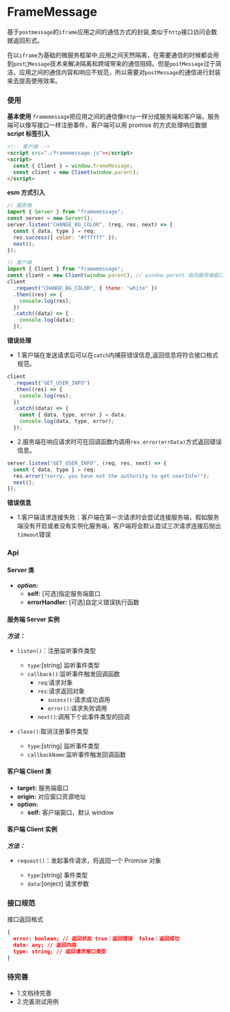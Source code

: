 # FrameMessage

基于`postmessage`的`iframe`应用之间的通信方式的封装,类似于`http`接口访问会数据返回形式。

在以`iframe`为基础的微服务框架中,应用之间天然隔离，在需要通信的时候都会用到`postMessage`技术来解决隔离和跨域带来的通信阻碍。但是`postMessage`过于简洁，应用之间的通信内容和响应不规范，所以需要对`postMessage`的通信进行封装来去提高使用效率。

### 使用

**基本使用**
`framemessage`把应用之间的通信像`http`一样分成服务端和客户端，服务端可以像写接口一样注册事件，客户端可以用 promise 的方式处理响应数据
**script 标签引入**

```html
<!-- 客户端 -->
<script src="./framemessage.js"></script>
<script>
  const { Client } = window.frameMessage;
  const client = new Client(window.parent);
</script>
```

**esm 方式引入**

```js
// 服务端
import { Server } from "framemessage";
const server = new Server();
server.listen("CHANGE_BG_COLOR", (req, res, next) => {
  const { data, type } = req;
  res.success({ color: "#ffffff" });
  next();
});
```

```js
// 客户端
import { Client } from "framemessage";
const client = new Client(window.parent); // window.parent 指向服务端窗口
client
  .request("CHANGE_BG_COLOR", { theme: "white" })
  .then((res) => {
    console.log(res);
  })
  .catch((data) => {
    console.log(data);
  });
```

**错误处理**

- 1.客户端在发送请求后可以在`catch`内捕获错误信息,返回信息将符合接口格式规范。

```js
client
  .request("GET_USER_INFO")
  .then((res) => {
    console.log(res);
  })
  .catch((data) => {
    const { data, type, error } = data;
    console.log(data, type, error);
  });
```

- 2.服务端在响应请求时可在回调函数内调用`res.error(errData)`方式返回错误信息。

```js
server.listen("GET_USER_INFO", (req, res, next) => {
  const { data, type } = req;
  res.error("sorry, you have not the authority to get userInfo!");
  next();
});
```

**错误信息**

- 1.客户端请求连接失败：客户端在第一次请求时会尝试连接服务端，假如服务端没有开启或者没有实例化服务端，客户端将会默认尝试三次请求连接后抛出`timeout`错误

### Api

#### Server 类

- **_option:_**
  - **self:** [可选]指定服务端窗口
  - **errorHandler:** [可选]自定义错误执行函数

#### 服务端 Server 实例

**_方法：_**

- `listen()`：注册监听事件类型

  - `type`:[string] 监听事件类型
  - `callback()`:监听事件触发回调函数
    - `req`:请求对象
    - `res`:请求返回对象
      - `sucess()`:请求成功调用
      - `error()`:请求失败调用
    - `next()`:调用下个此事件类型的回调

- `close()`:取消注册事件类型
  - `type`:[string] 监听事件类型
  - `callbackName`:监听事件触发回调函数

#### 客户端 Client 类

- **target:** 服务端窗口
- **origin:** 对应窗口资源地址
- **option:**
  - **self:** 客户端窗口，默认 window

#### 客户端 Client 实例
**_方法：_**

- `request()`：发起事件请求，将返回一个 Promise 对象

  - `type`:[string] 事件类型
  - `data`:[onject] 请求参数

### 接口规范

接口返回格式

```json
{
  error: boolean; // 返回状态 true：返回错误  false：返回成功
  data: any; // 返回内容
  type: string; // 返回请求接口类型
}
```

### 待完善

- 1.文档待完善
- 2.完善测试用例

